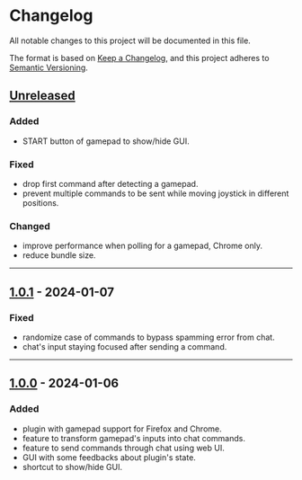 # Changelog
All notable changes to this project will be documented in this file.

The format is based on [Keep a Changelog](https://keepachangelog.com/en/1.0.0/),
and this project adheres to [Semantic Versioning](https://semver.org/spec/v2.0.0.html).

## [Unreleased]
### Added
- START button of gamepad to show/hide GUI.

### Fixed
- drop first command after detecting a gamepad.
- prevent multiple commands to be sent while moving joystick in different positions.

### Changed
- improve performance when polling for a gamepad, Chrome only.
- reduce bundle size.

------------------------

## [1.0.1] - 2024-01-07
### Fixed
- randomize case of commands to bypass spamming error from chat.
- chat's input staying focused after sending a command.

------------------------

## [1.0.0] - 2024-01-06
### Added
- plugin with gamepad support for Firefox and Chrome.
- feature to transform gamepad's inputs into chat commands.
- feature to send commands through chat using web UI.
- GUI with some feedbacks about plugin's state.
- shortcut to show/hide GUI.

<!-- Table of releases -->
[Unreleased]: https://github.com/poirierlouis/twitch-bg3-gamepad/compare/v1.0.1...HEAD
[1.0.1]: https://github.com/poirierlouis/twitch-bg3-gamepad/compare/v1.0.0...v1.0.1
[1.0.0]: https://github.com/poirierlouis/twitch-bg3-gamepad/releases/tag/v1.0.0

